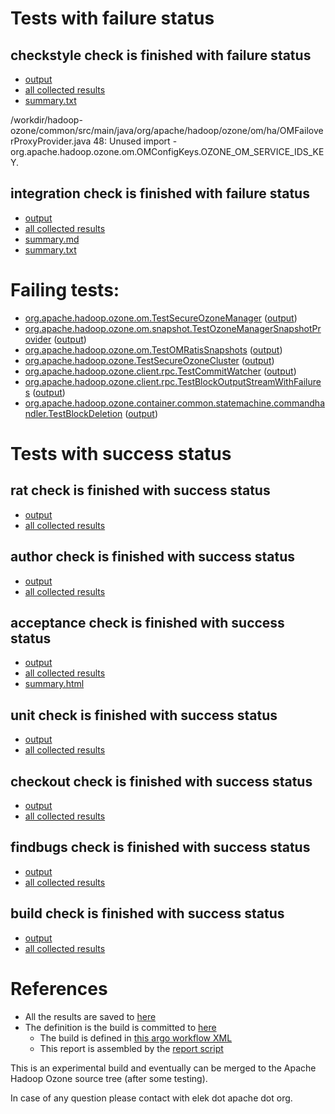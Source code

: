 # Tests with failure status

## checkstyle check is finished with failure status

   * [output](https://raw.githubusercontent.com/elek/ozone-ci/master/pr/pr-hdds-2007-bxrz5/checkstyle/output.log)
   * [all collected results](https://github.com/elek/ozone-ci/tree/master/pr/pr-hdds-2007-bxrz5/checkstyle)
   * [summary.txt](https://github.com/elek/ozone-ci/tree/master/pr/pr-hdds-2007-bxrz5/checkstyle/summary.txt)

/workdir/hadoop-ozone/common/src/main/java/org/apache/hadoop/ozone/om/ha/OMFailoverProxyProvider.java
 48: Unused import - org.apache.hadoop.ozone.om.OMConfigKeys.OZONE_OM_SERVICE_IDS_KEY.

## integration check is finished with failure status

   * [output](https://raw.githubusercontent.com/elek/ozone-ci/master/pr/pr-hdds-2007-bxrz5/integration/output.log)
   * [all collected results](https://github.com/elek/ozone-ci/tree/master/pr/pr-hdds-2007-bxrz5/integration)
   * [summary.md](https://github.com/elek/ozone-ci/tree/master/pr/pr-hdds-2007-bxrz5/integration/summary.md)
   * [summary.txt](https://github.com/elek/ozone-ci/tree/master/pr/pr-hdds-2007-bxrz5/integration/summary.txt)

# Failing tests: 

 * [org.apache.hadoop.ozone.om.TestSecureOzoneManager](hadoop-ozone/integration-test/org.apache.hadoop.ozone.om.TestSecureOzoneManager.txt) ([output](hadoop-ozone/integration-test/org.apache.hadoop.ozone.om.TestSecureOzoneManager-output.txt/))
 * [org.apache.hadoop.ozone.om.snapshot.TestOzoneManagerSnapshotProvider](hadoop-ozone/integration-test/org.apache.hadoop.ozone.om.snapshot.TestOzoneManagerSnapshotProvider.txt) ([output](hadoop-ozone/integration-test/org.apache.hadoop.ozone.om.snapshot.TestOzoneManagerSnapshotProvider-output.txt/))
 * [org.apache.hadoop.ozone.om.TestOMRatisSnapshots](hadoop-ozone/integration-test/org.apache.hadoop.ozone.om.TestOMRatisSnapshots.txt) ([output](hadoop-ozone/integration-test/org.apache.hadoop.ozone.om.TestOMRatisSnapshots-output.txt/))
 * [org.apache.hadoop.ozone.TestSecureOzoneCluster](hadoop-ozone/integration-test/org.apache.hadoop.ozone.TestSecureOzoneCluster.txt) ([output](hadoop-ozone/integration-test/org.apache.hadoop.ozone.TestSecureOzoneCluster-output.txt/))
 * [org.apache.hadoop.ozone.client.rpc.TestCommitWatcher](hadoop-ozone/integration-test/org.apache.hadoop.ozone.client.rpc.TestCommitWatcher.txt) ([output](hadoop-ozone/integration-test/org.apache.hadoop.ozone.client.rpc.TestCommitWatcher-output.txt/))
 * [org.apache.hadoop.ozone.client.rpc.TestBlockOutputStreamWithFailures](hadoop-ozone/integration-test/org.apache.hadoop.ozone.client.rpc.TestBlockOutputStreamWithFailures.txt) ([output](hadoop-ozone/integration-test/org.apache.hadoop.ozone.client.rpc.TestBlockOutputStreamWithFailures-output.txt/))
 * [org.apache.hadoop.ozone.container.common.statemachine.commandhandler.TestBlockDeletion](hadoop-ozone/integration-test/org.apache.hadoop.ozone.container.common.statemachine.commandhandler.TestBlockDeletion.txt) ([output](hadoop-ozone/integration-test/org.apache.hadoop.ozone.container.common.statemachine.commandhandler.TestBlockDeletion-output.txt/))


# Tests with success status

## rat check is finished with success status

   * [output](https://raw.githubusercontent.com/elek/ozone-ci/master/pr/pr-hdds-2007-bxrz5/rat/output.log)
   * [all collected results](https://github.com/elek/ozone-ci/tree/master/pr/pr-hdds-2007-bxrz5/rat)


## author check is finished with success status

   * [output](https://raw.githubusercontent.com/elek/ozone-ci/master/pr/pr-hdds-2007-bxrz5/author/output.log)
   * [all collected results](https://github.com/elek/ozone-ci/tree/master/pr/pr-hdds-2007-bxrz5/author)


## acceptance check is finished with success status

   * [output](https://raw.githubusercontent.com/elek/ozone-ci/master/pr/pr-hdds-2007-bxrz5/acceptance/output.log)
   * [all collected results](https://github.com/elek/ozone-ci/tree/master/pr/pr-hdds-2007-bxrz5/acceptance)
   * [summary.html](https://elek.github.io/ozone-ci/pr/pr-hdds-2007-bxrz5/acceptance/summary.html)


## unit check is finished with success status

   * [output](https://raw.githubusercontent.com/elek/ozone-ci/master/pr/pr-hdds-2007-bxrz5/unit/output.log)
   * [all collected results](https://github.com/elek/ozone-ci/tree/master/pr/pr-hdds-2007-bxrz5/unit)


## checkout check is finished with success status

   * [output](https://raw.githubusercontent.com/elek/ozone-ci/master/pr/pr-hdds-2007-bxrz5/checkout/output.log)
   * [all collected results](https://github.com/elek/ozone-ci/tree/master/pr/pr-hdds-2007-bxrz5/checkout)


## findbugs check is finished with success status

   * [output](https://raw.githubusercontent.com/elek/ozone-ci/master/pr/pr-hdds-2007-bxrz5/findbugs/output.log)
   * [all collected results](https://github.com/elek/ozone-ci/tree/master/pr/pr-hdds-2007-bxrz5/findbugs)


## build check is finished with success status

   * [output](https://raw.githubusercontent.com/elek/ozone-ci/master/pr/pr-hdds-2007-bxrz5/build/output.log)
   * [all collected results](https://github.com/elek/ozone-ci/tree/master/pr/pr-hdds-2007-bxrz5/build)




# References

 * All the results are saved to [here](https://github.com/elek/ozone-ci/tree/master/pr/pr-hdds-2007-bxrz5/)
 * The definition is the build is committed to [here](https://github.com/elek/argo-ozone)
    * The build is defined in [this argo workflow XML](https://github.com/elek/argo-ozone/blob/master/ozone-build.yaml)
    * This report is assembled by the [report script](https://github.com/elek/argo-ozone/blob/master/scripts/report.sh)

This is an experimental build and eventually can be merged to the Apache Hadoop Ozone source tree (after some testing).

In case of any question please contact with elek dot apache dot org.
